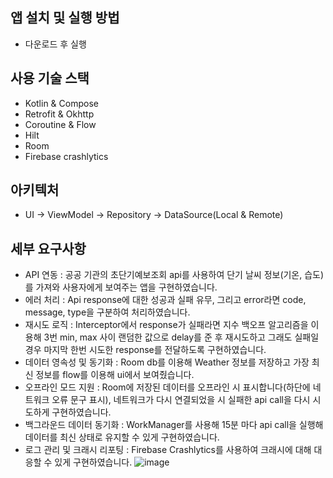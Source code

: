 ## 앱 설치 및 실행 방법
- 다운로드 후 실행

## 사용 기술 스택
- Kotlin & Compose
- Retrofit & Okhttp
- Coroutine & Flow
- Hilt
- Room
- Firebase crashlytics

## 아키텍처
- UI -> ViewModel -> Repository -> DataSource(Local & Remote)

## 세부 요구사항
- API 연동 : 공공 기관의 초단기예보조회 api를 사용하여 단기 날씨 정보(기온, 습도)를 가져와 사용자에게 보여주는 앱을 구현하였습니다.
- 에러 처리 : Api response에 대한 성공과 실패 유무, 그리고 error라면 code, message, type을 구분하여 처리하였습니다.
- 재시도 로직 : Interceptor에서 response가 실패라면 지수 백오프 알고리즘을 이용해 3번 min, max 사이 랜덤한 값으로 delay를 준 후 재시도하고 그래도 실패일 경우 마지막 한번 시도한 response를 전달하도록 구현하였습니다.
- 데이터 영속성 및 동기화 : Room db를 이용해 Weather 정보를 저장하고 가장 최신 정보를 flow를 이용해 ui에서 보여줬습니다.
- 오프라인 모드 지원 : Room에 저장된 데이터를 오프라인 시 표시합니다(하단에 네트워크 오류 문구 표시), 네트워크가 다시 연결되었을 시 실패한 api call을 다시 시도하게 구현하였습니다.
- 백그라운드 데이터 동기화 : WorkManager를 사용해 15분 마다 api call을 실행해 데이터를 최신 상태로 유지할 수 있게 구현하였습니다.
- 로그 관리 및 크래시 리포팅 : Firebase Crashlytics를 사용하여 크래시에 대해 대응할 수 있게 구현하였습니다.
![image](https://github.com/user-attachments/assets/d0832e89-a8a0-43e0-95fc-0c44fdf7cad7)

